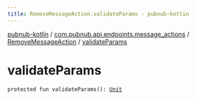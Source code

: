 ```yaml
---
title: RemoveMessageAction.validateParams - pubnub-kotlin
---
```


[pubnub-kotlin](../../index.html) / [com.pubnub.api.endpoints.message_actions](../index.html) / [RemoveMessageAction](index.html) / [validateParams](./validate-params.html)

# validateParams

`protected fun validateParams(): `[`Unit`](https://kotlinlang.org/api/latest/jvm/stdlib/kotlin/-unit/index.html)